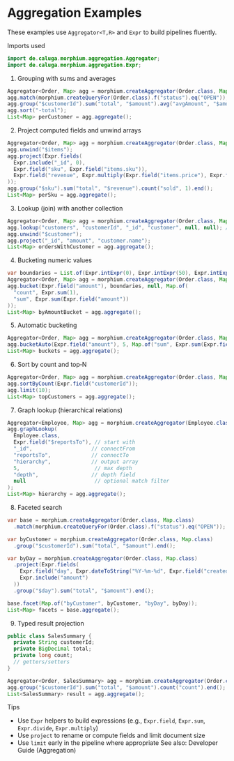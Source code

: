 # Aggregation Examples

These examples use `Aggregator<T,R>` and `Expr` to build pipelines fluently.

Imports used
```java
import de.caluga.morphium.aggregation.Aggregator;
import de.caluga.morphium.aggregation.Expr;
```

1) Grouping with sums and averages
```java
Aggregator<Order, Map> agg = morphium.createAggregator(Order.class, Map.class);
agg.match(morphium.createQueryFor(Order.class).f("status").eq("OPEN"));
agg.group("$customerId").sum("total", "$amount").avg("avgAmount", "$amount").count("count").end();
agg.sort("-total");
List<Map> perCustomer = agg.aggregate();
```

2) Project computed fields and unwind arrays
```java
Aggregator<Order, Map> agg = morphium.createAggregator(Order.class, Map.class);
agg.unwind("$items");
agg.project(Expr.fields(
  Expr.include("_id", 0),
  Expr.field("sku", Expr.field("items.sku")),
  Expr.field("revenue", Expr.multiply(Expr.field("items.price"), Expr.field("items.qty")))
));
agg.group("$sku").sum("total", "$revenue").count("sold", 1).end();
List<Map> perSku = agg.aggregate();
```

3) Lookup (join) with another collection
```java
Aggregator<Order, Map> agg = morphium.createAggregator(Order.class, Map.class);
agg.lookup("customers", "customerId", "_id", "customer", null, null); // simple local/foreign join
agg.unwind("$customer");
agg.project("_id", "amount", "customer.name");
List<Map> ordersWithCustomer = agg.aggregate();
```

4) Bucketing numeric values
```java
var boundaries = List.of(Expr.intExpr(0), Expr.intExpr(50), Expr.intExpr(100), Expr.intExpr(200));
Aggregator<Order, Map> agg = morphium.createAggregator(Order.class, Map.class);
agg.bucket(Expr.field("amount"), boundaries, null, Map.of(
  "count", Expr.sum(1),
  "sum", Expr.sum(Expr.field("amount"))
));
List<Map> byAmountBucket = agg.aggregate();
```

5) Automatic bucketing
```java
Aggregator<Order, Map> agg = morphium.createAggregator(Order.class, Map.class);
agg.bucketAuto(Expr.field("amount"), 5, Map.of("sum", Expr.sum(Expr.field("amount"))), Aggregator.BucketGranularity.POWERSOF2);
List<Map> buckets = agg.aggregate();
```

6) Sort by count and top‑N
```java
Aggregator<Order, Map> agg = morphium.createAggregator(Order.class, Map.class);
agg.sortByCount(Expr.field("customerId"));
agg.limit(10);
List<Map> topCustomers = agg.aggregate();
```

7) Graph lookup (hierarchical relations)
```java
Aggregator<Employee, Map> agg = morphium.createAggregator(Employee.class, Map.class);
agg.graphLookup(
  Employee.class,
  Expr.field("$reportsTo"), // start with
  "_id",                   // connectFrom
  "reportsTo",             // connectTo
  "hierarchy",             // output array
  5,                        // max depth
  "depth",                 // depth field
  null                      // optional match filter
);
List<Map> hierarchy = agg.aggregate();
```

8) Faceted search
```java
var base = morphium.createAggregator(Order.class, Map.class)
  .match(morphium.createQueryFor(Order.class).f("status").eq("OPEN"));

var byCustomer = morphium.createAggregator(Order.class, Map.class)
  .group("$customerId").sum("total", "$amount").end();

var byDay = morphium.createAggregator(Order.class, Map.class)
  .project(Expr.fields(
    Expr.field("day", Expr.dateToString("%Y-%m-%d", Expr.field("created"))),
    Expr.include("amount")
  ))
  .group("$day").sum("total", "$amount").end();

base.facet(Map.of("byCustomer", byCustomer, "byDay", byDay));
List<Map> facets = base.aggregate();
```

9) Typed result projection
```java
public class SalesSummary {
  private String customerId;
  private BigDecimal total;
  private long count;
  // getters/setters
}

Aggregator<Order, SalesSummary> agg = morphium.createAggregator(Order.class, SalesSummary.class);
agg.group("$customerId").sum("total", "$amount").count("count").end();
List<SalesSummary> result = agg.aggregate();
```

Tips
- Use `Expr` helpers to build expressions (e.g., `Expr.field`, `Expr.sum`, `Expr.divide`, `Expr.multiply`)
- Use `project` to rename or compute fields and limit document size
- Use `limit` early in the pipeline where appropriate
See also: Developer Guide (Aggregation)
